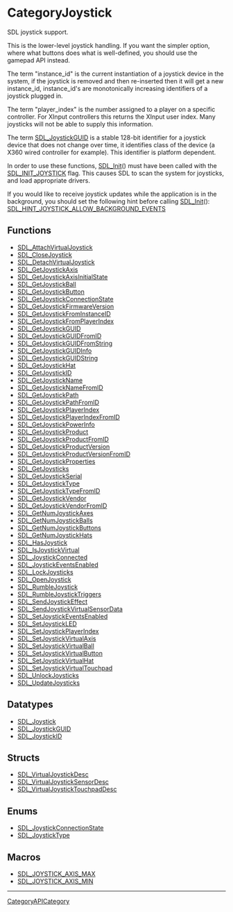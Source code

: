 # CategoryJoystick

SDL joystick support.

This is the lower-level joystick handling. If you want the simpler option,
where what buttons does what is well-defined, you should use the gamepad
API instead.

The term "instance_id" is the current instantiation of a joystick device in
the system, if the joystick is removed and then re-inserted then it will
get a new instance_id, instance_id's are monotonically increasing
identifiers of a joystick plugged in.

The term "player_index" is the number assigned to a player on a specific
controller. For XInput controllers this returns the XInput user index. Many
joysticks will not be able to supply this information.

The term [SDL_JoystickGUID](SDL_JoystickGUID) is a stable 128-bit
identifier for a joystick device that does not change over time, it
identifies class of the device (a X360 wired controller for example). This
identifier is platform dependent.

In order to use these functions, [SDL_Init](SDL_Init)() must have been
called with the [SDL_INIT_JOYSTICK](SDL_INIT_JOYSTICK) flag. This causes
SDL to scan the system for joysticks, and load appropriate drivers.

If you would like to receive joystick updates while the application is in
the background, you should set the following hint before calling
[SDL_Init](SDL_Init)():
[SDL_HINT_JOYSTICK_ALLOW_BACKGROUND_EVENTS](SDL_HINT_JOYSTICK_ALLOW_BACKGROUND_EVENTS)

<!-- END CATEGORY DOCUMENTATION -->

## Functions

<!-- DO NOT HAND-EDIT CATEGORY LISTS, THEY ARE AUTOGENERATED AND WILL BE OVERWRITTEN, BASED ON TAGS IN INDIVIDUAL PAGE FOOTERS. EDIT THOSE INSTEAD. -->
<!-- BEGIN CATEGORY LIST: CategoryJoystick, CategoryAPIFunction -->
- [SDL_AttachVirtualJoystick](SDL_AttachVirtualJoystick)
- [SDL_CloseJoystick](SDL_CloseJoystick)
- [SDL_DetachVirtualJoystick](SDL_DetachVirtualJoystick)
- [SDL_GetJoystickAxis](SDL_GetJoystickAxis)
- [SDL_GetJoystickAxisInitialState](SDL_GetJoystickAxisInitialState)
- [SDL_GetJoystickBall](SDL_GetJoystickBall)
- [SDL_GetJoystickButton](SDL_GetJoystickButton)
- [SDL_GetJoystickConnectionState](SDL_GetJoystickConnectionState)
- [SDL_GetJoystickFirmwareVersion](SDL_GetJoystickFirmwareVersion)
- [SDL_GetJoystickFromInstanceID](SDL_GetJoystickFromInstanceID)
- [SDL_GetJoystickFromPlayerIndex](SDL_GetJoystickFromPlayerIndex)
- [SDL_GetJoystickGUID](SDL_GetJoystickGUID)
- [SDL_GetJoystickGUIDFromID](SDL_GetJoystickGUIDFromID)
- [SDL_GetJoystickGUIDFromString](SDL_GetJoystickGUIDFromString)
- [SDL_GetJoystickGUIDInfo](SDL_GetJoystickGUIDInfo)
- [SDL_GetJoystickGUIDString](SDL_GetJoystickGUIDString)
- [SDL_GetJoystickHat](SDL_GetJoystickHat)
- [SDL_GetJoystickID](SDL_GetJoystickID)
- [SDL_GetJoystickName](SDL_GetJoystickName)
- [SDL_GetJoystickNameFromID](SDL_GetJoystickNameFromID)
- [SDL_GetJoystickPath](SDL_GetJoystickPath)
- [SDL_GetJoystickPathFromID](SDL_GetJoystickPathFromID)
- [SDL_GetJoystickPlayerIndex](SDL_GetJoystickPlayerIndex)
- [SDL_GetJoystickPlayerIndexFromID](SDL_GetJoystickPlayerIndexFromID)
- [SDL_GetJoystickPowerInfo](SDL_GetJoystickPowerInfo)
- [SDL_GetJoystickProduct](SDL_GetJoystickProduct)
- [SDL_GetJoystickProductFromID](SDL_GetJoystickProductFromID)
- [SDL_GetJoystickProductVersion](SDL_GetJoystickProductVersion)
- [SDL_GetJoystickProductVersionFromID](SDL_GetJoystickProductVersionFromID)
- [SDL_GetJoystickProperties](SDL_GetJoystickProperties)
- [SDL_GetJoysticks](SDL_GetJoysticks)
- [SDL_GetJoystickSerial](SDL_GetJoystickSerial)
- [SDL_GetJoystickType](SDL_GetJoystickType)
- [SDL_GetJoystickTypeFromID](SDL_GetJoystickTypeFromID)
- [SDL_GetJoystickVendor](SDL_GetJoystickVendor)
- [SDL_GetJoystickVendorFromID](SDL_GetJoystickVendorFromID)
- [SDL_GetNumJoystickAxes](SDL_GetNumJoystickAxes)
- [SDL_GetNumJoystickBalls](SDL_GetNumJoystickBalls)
- [SDL_GetNumJoystickButtons](SDL_GetNumJoystickButtons)
- [SDL_GetNumJoystickHats](SDL_GetNumJoystickHats)
- [SDL_HasJoystick](SDL_HasJoystick)
- [SDL_IsJoystickVirtual](SDL_IsJoystickVirtual)
- [SDL_JoystickConnected](SDL_JoystickConnected)
- [SDL_JoystickEventsEnabled](SDL_JoystickEventsEnabled)
- [SDL_LockJoysticks](SDL_LockJoysticks)
- [SDL_OpenJoystick](SDL_OpenJoystick)
- [SDL_RumbleJoystick](SDL_RumbleJoystick)
- [SDL_RumbleJoystickTriggers](SDL_RumbleJoystickTriggers)
- [SDL_SendJoystickEffect](SDL_SendJoystickEffect)
- [SDL_SendJoystickVirtualSensorData](SDL_SendJoystickVirtualSensorData)
- [SDL_SetJoystickEventsEnabled](SDL_SetJoystickEventsEnabled)
- [SDL_SetJoystickLED](SDL_SetJoystickLED)
- [SDL_SetJoystickPlayerIndex](SDL_SetJoystickPlayerIndex)
- [SDL_SetJoystickVirtualAxis](SDL_SetJoystickVirtualAxis)
- [SDL_SetJoystickVirtualBall](SDL_SetJoystickVirtualBall)
- [SDL_SetJoystickVirtualButton](SDL_SetJoystickVirtualButton)
- [SDL_SetJoystickVirtualHat](SDL_SetJoystickVirtualHat)
- [SDL_SetJoystickVirtualTouchpad](SDL_SetJoystickVirtualTouchpad)
- [SDL_UnlockJoysticks](SDL_UnlockJoysticks)
- [SDL_UpdateJoysticks](SDL_UpdateJoysticks)
<!-- END CATEGORY LIST -->

## Datatypes

<!-- DO NOT HAND-EDIT CATEGORY LISTS, THEY ARE AUTOGENERATED AND WILL BE OVERWRITTEN, BASED ON TAGS IN INDIVIDUAL PAGE FOOTERS. EDIT THOSE INSTEAD. -->
<!-- BEGIN CATEGORY LIST: CategoryJoystick, CategoryAPIDatatype -->
- [SDL_Joystick](SDL_Joystick)
- [SDL_JoystickGUID](SDL_JoystickGUID)
- [SDL_JoystickID](SDL_JoystickID)
<!-- END CATEGORY LIST -->

## Structs

<!-- DO NOT HAND-EDIT CATEGORY LISTS, THEY ARE AUTOGENERATED AND WILL BE OVERWRITTEN, BASED ON TAGS IN INDIVIDUAL PAGE FOOTERS. EDIT THOSE INSTEAD. -->
<!-- BEGIN CATEGORY LIST: CategoryJoystick, CategoryAPIStruct -->
- [SDL_VirtualJoystickDesc](SDL_VirtualJoystickDesc)
- [SDL_VirtualJoystickSensorDesc](SDL_VirtualJoystickSensorDesc)
- [SDL_VirtualJoystickTouchpadDesc](SDL_VirtualJoystickTouchpadDesc)
<!-- END CATEGORY LIST -->

## Enums

<!-- DO NOT HAND-EDIT CATEGORY LISTS, THEY ARE AUTOGENERATED AND WILL BE OVERWRITTEN, BASED ON TAGS IN INDIVIDUAL PAGE FOOTERS. EDIT THOSE INSTEAD. -->
<!-- BEGIN CATEGORY LIST: CategoryJoystick, CategoryAPIEnum -->
- [SDL_JoystickConnectionState](SDL_JoystickConnectionState)
- [SDL_JoystickType](SDL_JoystickType)
<!-- END CATEGORY LIST -->

## Macros

<!-- DO NOT HAND-EDIT CATEGORY LISTS, THEY ARE AUTOGENERATED AND WILL BE OVERWRITTEN, BASED ON TAGS IN INDIVIDUAL PAGE FOOTERS. EDIT THOSE INSTEAD. -->
<!-- BEGIN CATEGORY LIST: CategoryJoystick, CategoryAPIMacro -->
- [SDL_JOYSTICK_AXIS_MAX](SDL_JOYSTICK_AXIS_MAX)
- [SDL_JOYSTICK_AXIS_MIN](SDL_JOYSTICK_AXIS_MIN)
<!-- END CATEGORY LIST -->


----
[CategoryAPICategory](CategoryAPICategory)



